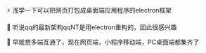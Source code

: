 :zap: 浅学一下可以把网页打包成桌面端应用程序的electron框架

:tada: 听说qq的最新架构qqNT是用electron重构的，因此很感兴趣

:leaves: 早就想多端互通了，现在网页端，小程序移动端，PC桌面端都集齐了